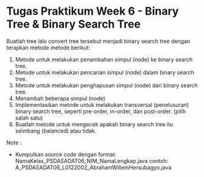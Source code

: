# Tugas Praktikum Week 6 - Binary Tree & Binary Search Tree 

Buatlah tree lalu convert tree tersebut menjadi binary search tree dengan terapkan metode metode berikut:
1. Metode untuk melakukan penambahan simpul (node) ke binary search tree.
2. Metode untuk melakukan pencarian simpul (node) dalam binary search tree.
3. Metode untuk melakukan penghapusan simpul (node) dari binary search tree.
4. Menambah beberapa simpul (node)
5. Implementasikan metode untuk melakukan transversal (penelusuran) binary search tree, seperti pre-order, in-order, dan post-order. (pilih salah satu)
6. Buatlah metode untuk mengecek apakah binary search tree itu seimbang (balanced) atau tidak.

Note :
- Kumpulkan source code dengan format:
    NamaKelas_PSDASADAT06_NIM_NamaLengkap.java
    contoh: A_PSDASADAT06_L0122002_AbrahamWillemHersubagyo.java